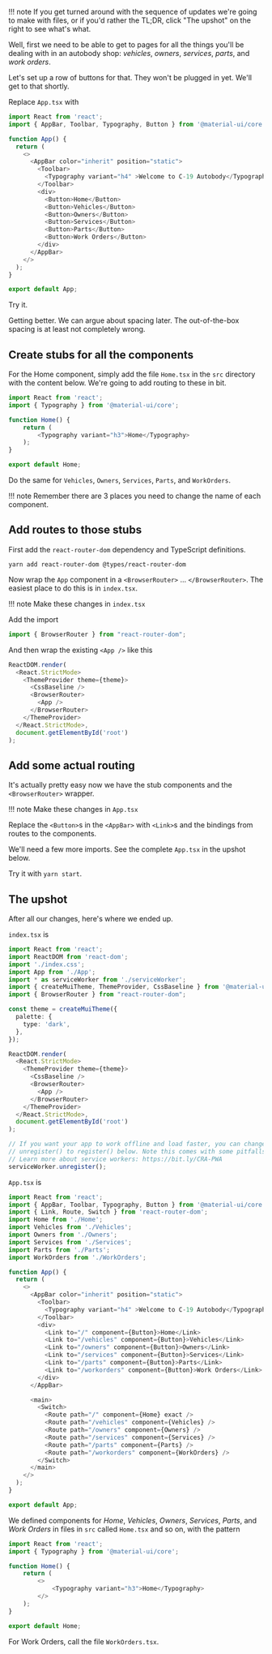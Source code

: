 !!! note
    If you get turned around with the sequence of updates we're going to make with files, or if you'd rather the TL;DR, click "The upshot" on the right to see what's what.

Well, first we need to be able to get to pages for all the things you'll be dealing with in an autobody shop: _vehicles_, _owners_, _services_, _parts_, and _work orders_.

Let's set up a row of buttons for that. They won't be plugged in yet. We'll get to that shortly.

Replace `App.tsx` with

```typescript
import React from 'react';
import { AppBar, Toolbar, Typography, Button } from '@material-ui/core';

function App() {
  return (
    <>
      <AppBar color="inherit" position="static">
        <Toolbar>
          <Typography variant="h4" >Welcome to C-19 Autobody</Typography>
        </Toolbar>
        <div>
          <Button>Home</Button>
          <Button>Vehicles</Button>
          <Button>Owners</Button>
          <Button>Services</Button>
          <Button>Parts</Button>
          <Button>Work Orders</Button>
        </div>
      </AppBar>
    </>
  );
}

export default App;
```

Try it. 

Getting better. We can argue about spacing later. The out-of-the-box spacing is at least not completely wrong.

## Create stubs for all the components

For the Home component, simply add the file `Home.tsx` in the `src` directory with the content below. We're going to add routing to these in bit.

```typescript
import React from 'react';
import { Typography } from '@material-ui/core';

function Home() {
    return (
        <Typography variant="h3">Home</Typography>
    );
}

export default Home;
```

Do the same for `Vehicles`, `Owners`, `Services`, `Parts`, and `WorkOrders`.

!!! note
    Remember there are 3 places you need to change the name of each component.

## Add routes to those stubs

First add the `react-router-dom` dependency and TypeScript definitions.

```shell
yarn add react-router-dom @types/react-router-dom
```

Now wrap the `App` component in a `<BrowserRouter>` ... `</BrowserRouter>`. The easiest place to do this is in `index.tsx`.

!!! note 
    Make these changes in `index.tsx`

Add the import

```typescript
import { BrowserRouter } from "react-router-dom";
```

And then wrap the existing `<App />` like this

```typescript
ReactDOM.render(
  <React.StrictMode>
    <ThemeProvider theme={theme}>
      <CssBaseline />
      <BrowserRouter>
        <App />
      </BrowserRouter>
    </ThemeProvider>
  </React.StrictMode>,
  document.getElementById('root')
);
```

## Add some actual routing

It's actually pretty easy now we have the stub components and the `<BrowserRouter>` wrapper.

!!! note 
    Make these changes in `App.tsx`

Replace the `<Button>`s in the `<AppBar>` with `<Link>`s and the bindings from routes to the components.

We'll need a few more imports. See the complete `App.tsx` in the upshot below.

Try it with `yarn start`.

## The upshot

After all our changes, here's where we ended up.

`index.tsx` is

```typescript
import React from 'react';
import ReactDOM from 'react-dom';
import './index.css';
import App from './App';
import * as serviceWorker from './serviceWorker';
import { createMuiTheme, ThemeProvider, CssBaseline } from '@material-ui/core';
import { BrowserRouter } from "react-router-dom";

const theme = createMuiTheme({
  palette: {
    type: 'dark',
  },
});

ReactDOM.render(
  <React.StrictMode>
    <ThemeProvider theme={theme}>
      <CssBaseline />
      <BrowserRouter>
        <App />
      </BrowserRouter>
    </ThemeProvider>
  </React.StrictMode>,
  document.getElementById('root')
);

// If you want your app to work offline and load faster, you can change
// unregister() to register() below. Note this comes with some pitfalls.
// Learn more about service workers: https://bit.ly/CRA-PWA
serviceWorker.unregister();
```

`App.tsx` is

```typescript
import React from 'react';
import { AppBar, Toolbar, Typography, Button } from '@material-ui/core';
import { Link, Route, Switch } from 'react-router-dom';
import Home from './Home';
import Vehicles from './Vehicles';
import Owners from './Owners';
import Services from './Services';
import Parts from './Parts';
import WorkOrders from './WorkOrders';

function App() {
  return (
    <>
      <AppBar color="inherit" position="static">
        <Toolbar>
          <Typography variant="h4" >Welcome to C-19 Autobody</Typography>
        </Toolbar>
        <div>
          <Link to="/" component={Button}>Home</Link>
          <Link to="/vehicles" component={Button}>Vehicles</Link>
          <Link to="/owners" component={Button}>Owners</Link>
          <Link to="/services" component={Button}>Services</Link>
          <Link to="/parts" component={Button}>Parts</Link>
          <Link to="/workorders" component={Button}>Work Orders</Link>
        </div>
      </AppBar>

      <main>
        <Switch>
          <Route path="/" component={Home} exact />
          <Route path="/vehicles" component={Vehicles} />
          <Route path="/owners" component={Owners} />
          <Route path="/services" component={Services} />
          <Route path="/parts" component={Parts} />
          <Route path="/workorders" component={WorkOrders} />
        </Switch>
      </main>
    </>
  );
}

export default App;
```

We defined components for _Home_, _Vehicles_, _Owners_, _Services_, _Parts_, and _Work Orders_ in files in `src` called `Home.tsx` and so on, with the pattern

```typescript
import React from 'react';
import { Typography } from '@material-ui/core';

function Home() {
    return (
        <>
            <Typography variant="h3">Home</Typography>
        </>
    );
}

export default Home;
```

For Work Orders, call the file `WorkOrders.tsx`.